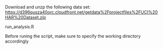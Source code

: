 Download and unzp the following data set: https://d396qusza40orc.cloudfront.net/getdata%2Fprojectfiles%2FUCI%20HAR%20Dataset.zip 

run_analysis.R

Before runing the script, make sure to specify the working directory accordingly
